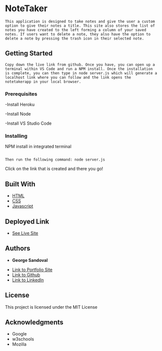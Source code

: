 # NoteTaker
    
    This application is designed to take notes and give the user a custom option to give their notes a title. This site also stores the list of notes you have created to the left forming a column of your saved notes. If users want to delete a note, they also have the option to delete a note by pressing the trash icon in their selected note. 


## Getting Started
    
    Copy down the live link from github. Once you have, you can open up a terminal within VS Code and run a NPM install. Once the installation is complete, you can then type in node server.js which will generate a localhost link where you can follow and the link opens the notetakerapp in your local browser. 



### Prerequisites

-Install Heroku

-Install Node

-Install VS Studio Code


### Installing

NPM install in integrated terminal

```

Then run the following command: node server.js

```

Click on the link that is created and there you go!



## Built With

* [HTML](https://developer.mozilla.org/en-US/docs/Web/HTML)
* [CSS](https://developer.mozilla.org/en-US/docs/Web/CSS)
* [Javascript](https://developer.mozilla.org/en-US/docs/Web/JavaScript)

## Deployed Link

* [See Live Site](https://gsandoval09.github.io/NoteTaker/)


## Authors

* **George Sandoval** 

- [Link to Portfolio Site](https://gsandoval09.github.io/UpdatedProfessionalPortfolio/)
- [Link to Github](https://github.com/gsandoval09)
- [Link to LinkedIn](www.linkedin.com/in/george-sandoval-4467641b3)



## License

This project is licensed under the MIT License 

## Acknowledgments

* Google
* w3schools
* Mozilla
